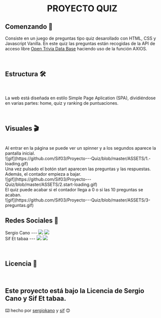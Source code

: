 <h1 align="center"> PROYECTO QUIZ <project-name></h1>

## Comenzando 🚀

Consiste en un juego de preguntas tipo quiz desarollado con HTML, CSS y Javascript Vanilla. En este quiz las preguntas están recogidas de la API de acceso libre [Open Trivia Data Base](https://opentdb.com/) haciendo uso de la función AXIOS.

<br>

## Estructura 🛠️

<br>

La web está diseñada en estilo Simple Page Aplication (SPA), dividiéndose en varias partes: home, quiz y ranking de puntuaciones.

<br>

## Visuales 🎬
  <br>
  Al entrar en la página se puede ver un spinner y a los segundos aparece la pantalla inicial.
  <br>
![gif](https://github.com/Sif03/Proyecto---Quiz/blob/master/ASSETS/1.-loading.gif)
  <br>
  Una vez pulsado el botón start aparecen las preguntas y las respuestas. Además, el contador empieza a bajar.
  <br>
![gif](https://github.com/Sif03/Proyecto---Quiz/blob/master/ASSETS/2.start-loading.gif)
  <br>
  El quiz puede acabar si el contador llega a 0 o si las 10 preguntas se acaban.
  <br>
![gif](https://github.com/Sif03/Proyecto---Quiz/blob/master/ASSETS/3-preguntas.gif)
  <br>
  
  ## Redes Sociales 📖
  
Sergio Cano --- <a href = "mailto:sergiocano.design@gmail.com"><img src="https://img.shields.io/badge/-Gmail-%23333?style=for-the-badge&logo=gmail&logoColor=white" target="_blank"></a>
    <a href="https://www.linkedin.com/in/sergio-cano-s%C3%A1nchez-021b75178/" target="_blank"><img src="https://img.shields.io/badge/-LinkedIn-%230077B5?style=for-the-badge&logo=linkedin&logoColor=white" target="_blank"></a> 
  <br>
Sif Et tabaa --- <a href = "mailto:sifbusinesswork@gmail.com"><img src="https://img.shields.io/badge/-Gmail-%23333?style=for-the-badge&logo=gmail&logoColor=white" target="_blank"></a>
    <a href="https://www.linkedin.com/in/sif-et-tabaa-b7747a253/" target="_blank"><img src="https://img.shields.io/badge/-LinkedIn-%230077B5?style=for-the-badge&logo=linkedin&logoColor=white" target="_blank"></a> 

  <br>
  
  ## Licencia 📄
<br>
  
Este proyecto está bajo la Licencia de Sergio Cano y Sif Et tabaa.
---
⌨️ hecho por [sergiokano](https://github.com/sergiokano) y [sif](https://github.com/Sif03) 😊
